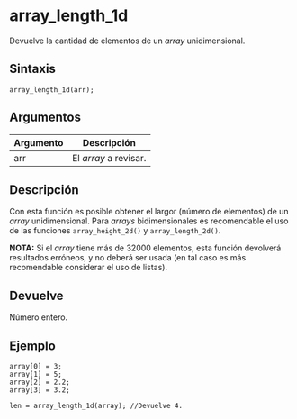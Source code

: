 # array_length_1d

Devuelve la cantidad de elementos de un _array_ unidimensional.

## Sintaxis

  
```gml  
array_length_1d(arr);  
```  

## Argumentos

Argumento|Descripción|  
---|---|  
arr|El _array_ a revisar.|  

## Descripción

Con esta función es posible obtener el largor (número de elementos) de un _array_ unidimensional. Para _arrays_ bidimensionales es recomendable el uso de las funciones `array_height_2d()` y `array_length_2d()`.  
  
**NOTA:** Si el _array_ tiene más de 32000 elementos, esta función devolverá resultados erróneos, y no deberá ser usada (en tal caso es más recomendable considerar el uso de listas).

## Devuelve

Número entero.

## Ejemplo

  
```gml  
array[0] = 3;  
array[1] = 5;  
array[2] = 2.2;  
array[3] = 3.2;  
  
len = array_length_1d(array); //Devuelve 4.  
```